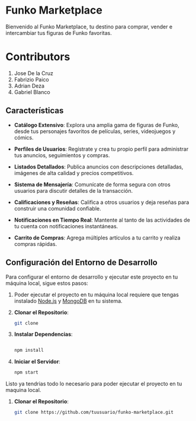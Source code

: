 # Funko Marketplace

Bienvenido al Funko Marketplace, tu destino para comprar, vender e intercambiar tus figuras de Funko favoritas.

# Contributors

1. Jose De la Cruz
2. Fabrizio Paico
3. Adrian Deza
4. Gabriel Blanco

## Características

- **Catálogo Extensivo**: Explora una amplia gama de figuras de Funko, desde tus personajes favoritos de películas, series, videojuegos y cómics.

- **Perfiles de Usuarios**: Regístrate y crea tu propio perfil para administrar tus anuncios, seguimientos y compras.

- **Listados Detallados**: Publica anuncios con descripciones detalladas, imágenes de alta calidad y precios competitivos.

- **Sistema de Mensajería**: Comunícate de forma segura con otros usuarios para discutir detalles de la transacción.

- **Calificaciones y Reseñas**: Califica a otros usuarios y deja reseñas para construir una comunidad confiable.

- **Notificaciones en Tiempo Real**: Mantente al tanto de las actividades de tu cuenta con notificaciones instantáneas.

- **Carrito de Compras**: Agrega múltiples artículos a tu carrito y realiza compras rápidas.

## Configuración del Entorno de Desarrollo

Para configurar el entorno de desarrollo y ejecutar este proyecto en tu máquina local, sigue estos pasos:

1. Poder ejecutar el proyecto en tu máquina local requiere que tengas instalado [Node.js](https://nodejs.org/en/) y [MongoDB](https://www.mongodb.com/try/download/community) en tu sistema.

2. **Clonar el Repositorio**:

   ```bash
   git clone

3. **Instalar Dependencias**:

   ```bash

   npm install
   ```

4. **Iniciar el Servidor**:

   ```bash
   npm start
   ```

Listo ya tendrias todo lo necesario para poder ejecutar el proyecto en tu maquina local.

1. **Clonar el Repositorio**:

   ```bash
   git clone https://github.com/tuusuario/funko-marketplace.git
